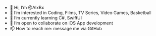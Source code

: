 - 👋 Hi, I’m @AlxBx
- 👀 I’m interested in Coding, Films, TV Series, Video Games, Basketball
- 🌱 I’m currently learning C#, SwiftUI
- 💞️ I’m open to collaborate on iOS App development
- 📫 How to reach me: message me via GitHub

<!---
AlxBx/AlxBx is a ✨ special ✨ repository because its `README.md` (this file) appears on your GitHub profile.
You can click the Preview link to take a look at your changes.
--->

